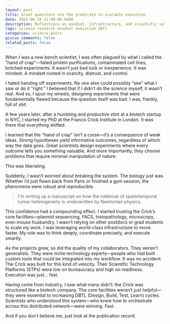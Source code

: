 ```yaml
---
layout: post
title: Great questions are the predicate to scalable execution
date: 2025-06-10 21:00:00-0400
description: Reflections on mindset, infrastructure, and scientific velocity—from the Crick to startup biotech.
tags: science research mindset execution dbtl
categories: science-posts
giscus_comments: false
related_posts: false
---
```


When I was a new bench scientist, I was often plagued by what I called the "hand of crap"—failed protein purifications, contaminated cell lines, botched experiments. It wasn’t just bad luck or inexperience. It was mindset. A mindset rooted in scarcity, distrust, and control.

I hated handing off experiments. No one else could possibly “see” what I saw or do it “right.” I believed that if I didn’t do the science myself, it wasn’t real. And so, I spun my wheels, designing experiments that were fundamentally flawed because the question itself was bad. I was, frankly, full of shit.

A few years later, after a humbling and productive stint at a biotech startup in NYC, I started my PhD at the Francis Crick Institute in London. It was there that everything shifted.

I learned that the "hand of crap" isn’t a curse—it’s a consequence of weak ideas. Strong hypotheses yield informative outcomes, regardless of which way the data goes. Great scientists design experiments where every outcome tells you something valuable. And more importantly, they choose problems that require minimal manipulation of nature.

This was liberating.

Suddenly, I wasn’t worried about breaking the system. The biology just was. Whether I’d just flown back from Paris or finished a gym session, the phenomena were robust and reproducible.  

> I'm writing up a manuscript on how the rulebook of spatiotemporal tumor heterogeneity is underwritten by Newtonian physics.

This confidence had a compounding effect. I started trusting the Crick’s core facilities—plasmid sequencing, FACS, histopathology, microscopy, even mouse husbandry. I wasn’t relying on other postdocs or grad students to scale my work. I was leveraging world-class infrastructure to move faster. My role was to think deeply, coordinate precisely, and execute smartly.

As the projects grew, so did the quality of my collaborators. They weren’t generalists. They were niche technology experts—people who had built custom tools that could be integrated into my workflow. It was no accident. The Crick was built for this kind of velocity. Their Scientific Technology Platforms (STPs) were low on bureaucracy and high on readiness. Execution was just... fast.

Having come from industry, I saw what many didn’t: the Crick was structured like a biotech company. The core facilities weren’t just helpful—they were essential to increasing DBTL (Design, Build, Test, Learn) cycles. Scientists who understood this system—who knew how to orchestrate across this distributed network—were winning. Fast.

And if you don’t believe me, just look at the publication record.
